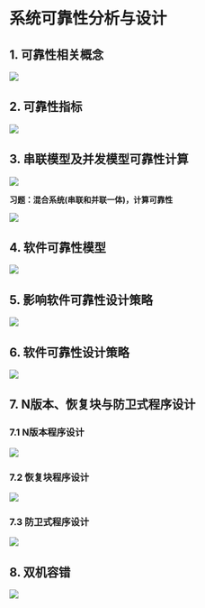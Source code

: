 # 系统可靠性分析与设计

## 1. 可靠性相关概念

![](https://gitee.com/YunboCheng/image-bad/raw/master/imgs/202507240934552.png)

## 2. 可靠性指标

![](https://gitee.com/YunboCheng/image-bad/raw/master/imgs/202507240946201.png)



## 3. 串联模型及并发模型可靠性计算

![](https://gitee.com/YunboCheng/image-bad/raw/master/imgs/202507241344028.png)

**习题：混合系统(串联和并联一体)，计算可靠性**

![](https://gitee.com/YunboCheng/image-bad/raw/master/imgs/202507241346842.png)



## 4. 软件可靠性模型

![](https://gitee.com/YunboCheng/image-bad/raw/master/imgs/202507241422795.png)



## 5. 影响软件可靠性设计策略

![](https://gitee.com/YunboCheng/image-bad/raw/master/imgs/202507241628413.png)



## 6. 软件可靠性设计策略

![](https://gitee.com/YunboCheng/image-bad/raw/master/imgs/202507241958396.png)



## 7. N版本、恢复块与防卫式程序设计

### 7.1 N版本程序设计

![](https://gitee.com/YunboCheng/image-bad/raw/master/imgs/202507242005710.png)

### 7.2 恢复块程序设计

![](https://gitee.com/YunboCheng/image-bad/raw/master/imgs/202507242020489.png)

### 7.3 防卫式程序设计

![](https://gitee.com/YunboCheng/image-bad/raw/master/imgs/202507242021543.png)



## 8. 双机容错

 ![](https://gitee.com/YunboCheng/image-bad/raw/master/imgs/202507242026301.png)

